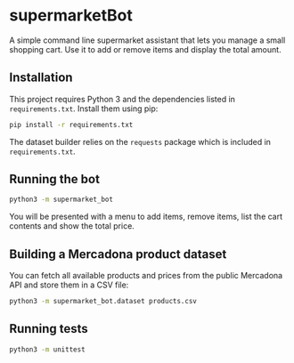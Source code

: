 # supermarketBot

A simple command line supermarket assistant that lets you manage a small shopping cart. Use it to add or remove items and display the total amount.

## Installation

This project requires Python 3 and the dependencies listed in
`requirements.txt`. Install them using pip:

```bash
pip install -r requirements.txt
```

The dataset builder relies on the `requests` package which is included in
`requirements.txt`.

## Running the bot

```bash
python3 -m supermarket_bot
```

You will be presented with a menu to add items, remove items, list the cart contents and show the total price.

## Building a Mercadona product dataset

You can fetch all available products and prices from the public Mercadona API and
store them in a CSV file:

```bash
python3 -m supermarket_bot.dataset products.csv
```

## Running tests

```bash
python3 -m unittest
```
